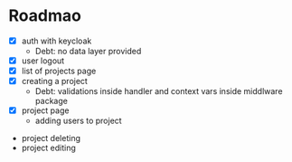 # Roadmao

- [x] auth with keycloak 
    - Debt: no data layer provided
- [x] user logout
- [x] list of projects page
- [x] creating a project 
    - Debt: validations inside handler and context vars inside middlware package
- [x] project page
    - adding users to project
- project deleting
- project editing